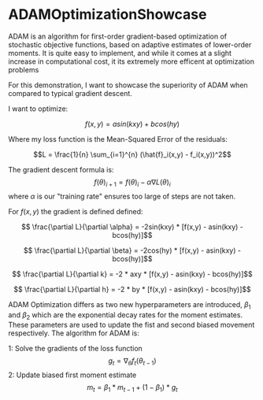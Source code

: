 # ADAMOptimizationShowcase
ADAM is an algorithm for first-order gradient-based optimization of stochastic objective functions, based on adaptive estimates of lower-order moments. It is quite easy to implement, and while it comes at a slight increase in computational cost, it its extremely more efficent at optimization problems

For this demonstration, I want to showcase the superiority of ADAM when compared to typical gradient descent.

I want to optimize:

$$f(x,y) = asin(kxy) + bcos(hy)$$

Where my loss function is the Mean-Squared Error of the residuals:

$$L = \frac{1}{n} \sum_{i=1}^{n} (\hat{f}_i(x,y) - f_i(x,y))^2$$

The gradient descent formula is:
$$f(\theta)_{i+1} = f(\theta) _{i} - \alpha \nabla L(\theta) _{i}$$
where $\alpha$ is our "training rate" ensures too large of steps are not taken.

For $f(x,y)$ the gradient is defined defined:

$$ \frac{\partial L}{\partial \alpha} = -2sin(kxy) * [f(x,y) - asin(kxy) - bcos(hy)]$$

$$ \frac{\partial L}{\partial \beta} = -2cos(hy) * [f(x,y) - asin(kxy) - bcos(hy)]$$

$$ \frac{\partial L}{\partial k} = -2 * axy * [f(x,y) - asin(kxy) - bcos(hy)]$$

$$ \frac{\partial L}{\partial h} = -2 * by * [f(x,y) - asin(kxy) - bcos(hy)]$$

ADAM Optimization differs as two new hyperparameters are introduced, $\beta _1$ and $\beta _2$ which are the exponential decay rates for the moment estimates. These parameters are used to update the fist and second biased movement respectively. The algorithm for ADAM is:

1: Solve the gradients of the loss function $$g_t = \nabla _\theta f_t (\theta _{t-1})$$
2: Update biased first moment estimate $$m_t = \beta _1 * m _{t-1} + (1-\beta _1) * g_t$$
